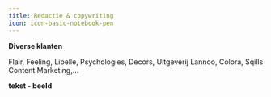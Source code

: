 ```yaml
---
title: Redactie & copywriting
icon: icon-basic-notebook-pen
---
```


**Diverse klanten**

Flair, Feeling, Libelle, Psychologies, Decors, Uitgeverij Lannoo, Colora, Sqills Content Marketing,…

**tekst - beeld**